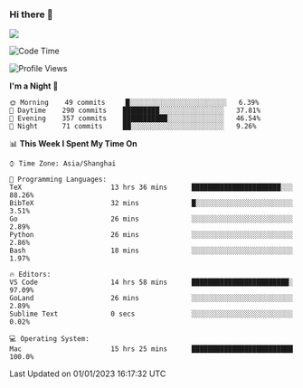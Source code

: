 ### Hi there 👋

<!--
**JJAYCHEN1e/jjaychen1e** is a ✨ _special_ ✨ repository because its `README.md` (this file) appears on your GitHub profile.

Here are some ideas to get you started:

- 🔭 I’m currently working on ...
- 🌱 I’m currently learning ...
- 👯 I’m looking to collaborate on ...
- 🤔 I’m looking for help with ...
- 💬 Ask me about ...
- 📫 How to reach me: ...
- 😄 Pronouns: ...
- ⚡ Fun fact: ...
-->

[![](https://github-readme-stats.vercel.app/api?username=jjaychen1e&show_icons=true)](https://github.com/jjaychen1e/github-readme-stats?count_private=true)

<!--START_SECTION:waka-->
![Code Time](http://img.shields.io/badge/Code%20Time-526%20hrs%209%20mins-blue)

![Profile Views](http://img.shields.io/badge/Profile%20Views-6-blue)

**I'm a Night 🦉** 

```text
🌞 Morning    49 commits     █░░░░░░░░░░░░░░░░░░░░░░░░   6.39% 
🌆 Daytime    290 commits    █████████░░░░░░░░░░░░░░░░   37.81% 
🌃 Evening    357 commits    ███████████░░░░░░░░░░░░░░   46.54% 
🌙 Night      71 commits     ██░░░░░░░░░░░░░░░░░░░░░░░   9.26%

```


📊 **This Week I Spent My Time On** 

```text
⌚︎ Time Zone: Asia/Shanghai

💬 Programming Languages: 
TeX                      13 hrs 36 mins      ██████████████████████░░░   88.26% 
BibTeX                   32 mins             █░░░░░░░░░░░░░░░░░░░░░░░░   3.51% 
Go                       26 mins             ░░░░░░░░░░░░░░░░░░░░░░░░░   2.89% 
Python                   26 mins             ░░░░░░░░░░░░░░░░░░░░░░░░░   2.86% 
Bash                     18 mins             ░░░░░░░░░░░░░░░░░░░░░░░░░   1.97%

🔥 Editors: 
VS Code                  14 hrs 58 mins      ████████████████████████░   97.09% 
GoLand                   26 mins             ░░░░░░░░░░░░░░░░░░░░░░░░░   2.89% 
Sublime Text             0 secs              ░░░░░░░░░░░░░░░░░░░░░░░░░   0.02%

💻 Operating System: 
Mac                      15 hrs 25 mins      █████████████████████████   100.0%

```


 Last Updated on 01/01/2023 16:17:32 UTC
<!--END_SECTION:waka-->
